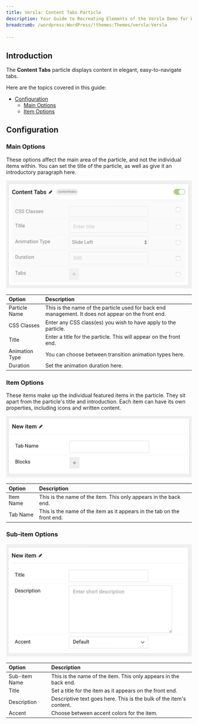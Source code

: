 ```yaml
---
title: Versla: Content Tabs Particle
description: Your Guide to Recreating Elements of the Versla Demo for WordPress
breadcrumb: /wordpress:WordPress/!themes:Themes/versla:Versla

---
```


## Introduction

The **Content Tabs** particle displays content in elegant, easy-to-navigate tabs.

Here are the topics covered in this guide:

* [Configuration](#configuration)
    - [Main Options](#main-options)
    - [Item Options](#item-options)

## Configuration

### Main Options 

These options affect the main area of the particle, and not the individual items within. You can set the title of the particle, as well as give it an introductory paragraph here.

![](assets/particle_tabs2.jpeg)

| Option         | Description                                                                                         |
| :-----         | :-----                                                                                              |
| Particle Name  | This is the name of the particle used for back end management. It does not appear on the front end. |
| CSS Classes    | Enter any CSS class(es) you wish to have apply to the particle.                                     |
| Title          | Enter a title for the particle. This will appear on the front end.                                  |
| Animation Type | You can choose between transition animation types here.                                             |
| Duration       | Set the animation duration here.                                                                                                    |

### Item Options

These items make up the individual featured items in the particle. They sit apart from the particle's title and introduction. Each item can have its own properties, including icons and written content.

![](assets/particle_tabs3.jpeg)

| Option    | Description                                                             |
| :-----    | :-----                                                                  |
| Item Name | This is the name of the item. This only appears in the back end.        |
| Tab Name  | This is the name of the item as it appears in the tab on the front end. |

### Sub-item Options

![](assets/particle_tabs4.jpeg)

| Option        | Description                                                         |
| :-----        | :-----                                                              |
| Sub-item Name | This is the name of the item. This only appears in the back end.    |
| Title         | Set a title for the item as it appears on the front end.            |
| Description   | Descriptive text goes here. This is the bulk of the item's content. |
| Accent        | Choose between accent colors for the item.                          |
